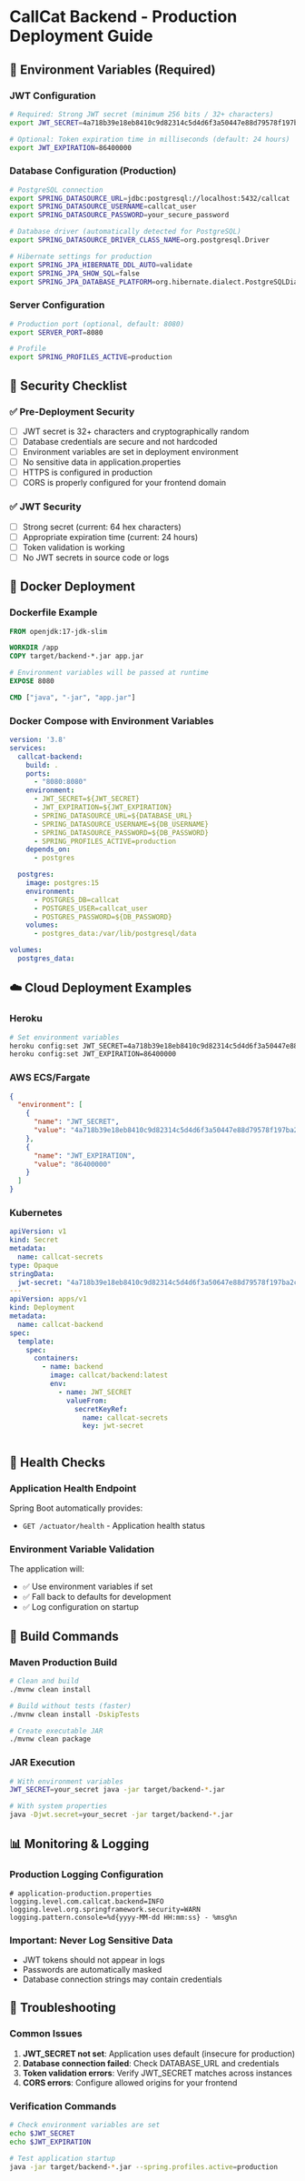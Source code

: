 # CallCat Backend - Production Deployment Guide

## 🚀 Environment Variables (Required)

### JWT Configuration
```bash
# Required: Strong JWT secret (minimum 256 bits / 32+ characters)
export JWT_SECRET=4a718b39e18eb8410c9d82314c5d4d6f3a50447e88d79578f197ba2c1b8e994d

# Optional: Token expiration time in milliseconds (default: 24 hours)
export JWT_EXPIRATION=86400000
```

### Database Configuration (Production)
```bash
# PostgreSQL connection
export SPRING_DATASOURCE_URL=jdbc:postgresql://localhost:5432/callcat
export SPRING_DATASOURCE_USERNAME=callcat_user
export SPRING_DATASOURCE_PASSWORD=your_secure_password

# Database driver (automatically detected for PostgreSQL)
export SPRING_DATASOURCE_DRIVER_CLASS_NAME=org.postgresql.Driver

# Hibernate settings for production
export SPRING_JPA_HIBERNATE_DDL_AUTO=validate
export SPRING_JPA_SHOW_SQL=false
export SPRING_JPA_DATABASE_PLATFORM=org.hibernate.dialect.PostgreSQLDialect
```

### Server Configuration
```bash
# Production port (optional, default: 8080)
export SERVER_PORT=8080

# Profile
export SPRING_PROFILES_ACTIVE=production
```

## 🔐 Security Checklist

### ✅ Pre-Deployment Security
- [ ] JWT secret is 32+ characters and cryptographically random
- [ ] Database credentials are secure and not hardcoded
- [ ] Environment variables are set in deployment environment
- [ ] No sensitive data in application.properties
- [ ] HTTPS is configured in production
- [ ] CORS is properly configured for your frontend domain

### ✅ JWT Security
- [ ] Strong secret (current: 64 hex characters)
- [ ] Appropriate expiration time (current: 24 hours)
- [ ] Token validation is working
- [ ] No JWT secrets in source code or logs

## 🐳 Docker Deployment

### Dockerfile Example
```dockerfile
FROM openjdk:17-jdk-slim

WORKDIR /app
COPY target/backend-*.jar app.jar

# Environment variables will be passed at runtime
EXPOSE 8080

CMD ["java", "-jar", "app.jar"]
```

### Docker Compose with Environment Variables
```yaml
version: '3.8'
services:
  callcat-backend:
    build: .
    ports:
      - "8080:8080"
    environment:
      - JWT_SECRET=${JWT_SECRET}
      - JWT_EXPIRATION=${JWT_EXPIRATION}
      - SPRING_DATASOURCE_URL=${DATABASE_URL}
      - SPRING_DATASOURCE_USERNAME=${DB_USERNAME}
      - SPRING_DATASOURCE_PASSWORD=${DB_PASSWORD}
      - SPRING_PROFILES_ACTIVE=production
    depends_on:
      - postgres

  postgres:
    image: postgres:15
    environment:
      - POSTGRES_DB=callcat
      - POSTGRES_USER=callcat_user
      - POSTGRES_PASSWORD=${DB_PASSWORD}
    volumes:
      - postgres_data:/var/lib/postgresql/data

volumes:
  postgres_data:
```

## ☁️ Cloud Deployment Examples

### Heroku
```bash
# Set environment variables
heroku config:set JWT_SECRET=4a718b39e18eb8410c9d82314c5d4d6f3a50447e88d79578f197ba2c1b8e994d
heroku config:set JWT_EXPIRATION=86400000
```

### AWS ECS/Fargate
```json
{
  "environment": [
    {
      "name": "JWT_SECRET",
      "value": "4a718b39e18eb8410c9d82314c5d4d6f3a50447e88d79578f197ba2c1b8e994d"
    },
    {
      "name": "JWT_EXPIRATION", 
      "value": "86400000"
    }
  ]
}
```

### Kubernetes

```yaml
apiVersion: v1
kind: Secret
metadata:
  name: callcat-secrets
type: Opaque
stringData:
  jwt-secret: "4a718b39e18eb8410c9d82314c5d4d6f3a50647e88d79578f197ba2c1b8e994d"
---
apiVersion: apps/v1
kind: Deployment
metadata:
  name: callcat-backend
spec: 
  template:
    spec:
      containers:
        - name: backend
          image: callcat/backend:latest
          env:
            - name: JWT_SECRET
              valueFrom:
                secretKeyRef:
                  name: callcat-secrets
                  key: jwt-secret



```

## 🏥 Health Checks

### Application Health Endpoint
Spring Boot automatically provides:
- `GET /actuator/health` - Application health status

### Environment Variable Validation
The application will:
- ✅ Use environment variables if set
- ✅ Fall back to defaults for development
- ✅ Log configuration on startup

## 🔧 Build Commands

### Maven Production Build
```bash
# Clean and build
./mvnw clean install

# Build without tests (faster)
./mvnw clean install -DskipTests

# Create executable JAR
./mvnw clean package
```

### JAR Execution
```bash
# With environment variables
JWT_SECRET=your_secret java -jar target/backend-*.jar

# With system properties
java -Djwt.secret=your_secret -jar target/backend-*.jar
```

## 📊 Monitoring & Logging

### Production Logging Configuration
```properties
# application-production.properties
logging.level.com.callcat.backend=INFO
logging.level.org.springframework.security=WARN
logging.pattern.console=%d{yyyy-MM-dd HH:mm:ss} - %msg%n
```

### Important: Never Log Sensitive Data
- JWT tokens should not appear in logs
- Passwords are automatically masked
- Database connection strings may contain credentials

## 🚨 Troubleshooting

### Common Issues
1. **JWT_SECRET not set**: Application uses default (insecure for production)
2. **Database connection failed**: Check DATABASE_URL and credentials
3. **Token validation errors**: Verify JWT_SECRET matches across instances
4. **CORS errors**: Configure allowed origins for your frontend

### Verification Commands
```bash
# Check environment variables are set
echo $JWT_SECRET
echo $JWT_EXPIRATION

# Test application startup
java -jar target/backend-*.jar --spring.profiles.active=production
```